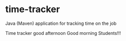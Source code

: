 # time-tracker
Java (Maven) application for tracking time on the job

Time tracker
good afternoon
Good morning Students!!!
